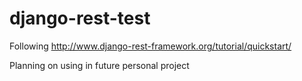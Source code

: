 # django-rest-test

Following http://www.django-rest-framework.org/tutorial/quickstart/

Planning on using in future personal project
